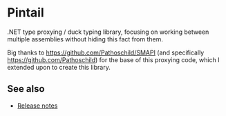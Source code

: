 # Pintail
.NET type proxying / duck typing library, focusing on working between multiple assemblies without hiding this fact from them.

Big thanks to https://github.com/Pathoschild/SMAPI (and specifically https://github.com/Pathoschild) for the base of this proxying code, which I extended upon to create this library.

## See also
* [Release notes](release-notes.md)